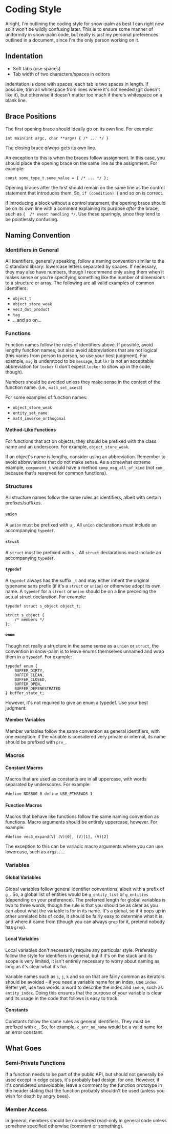 # Coding Style

Alright, I'm outlining the coding style for snow-palm as best I can right now
so it won't be wildly confusing later.  This is to ensure some manner of
uniformity in snow-palm code, but really is just my personal preferences
outlined in a document, since I'm the only person working on it.

## Indentation

* Soft tabs (use spaces)
* Tab width of two characters/spaces in editors

Indentation is done with spaces, each tab is two spaces in length.  If
possible, trim all whitespace from lines where it's not needed (git doesn't
like it), but otherwise it doesn't matter too much if there's whitespace on a
blank line.

## Brace Positions

The first opening brace should ideally go on its own line.  For example:

	int main(int argc, char **argv) { /* ... */ }

The closing brace _always_ gets its own line.

An exception to this is when the braces follow assignment.  In this case, you
should place the opening brace on the same line as the assignment.  For
example:

	const some_type_t some_value = { /* ... */ };

Opening braces after the first should remain on the same line as the control
statement that introduces them.  So, `if (condition) {` and so on is correct.

If introducing a block without a control statement, the opening brace should
be on its own line with a comment explaining its purpose _after_ the brace,
such as `{  /* event handling */`.  Use these sparingly, since they tend to be
pointlessly confusing.



## Naming Convention

### Identifiers in General

All identifiers, generally speaking, follow a naming convention similar to the
C standard library: lowercase letters separated by spaces.  If necessary, they
may also have numbers, though I recommend only using them when it makes sense
or you're specifying something like the number of dimensions to a structure or
array.  The following are all valid examples of common identifiers:

* `object_t`
* `object_store_weak`
* `vec3_dot_product`
* `tag`
* ...and so on...


### Functions

Function names follow the rules of identifiers above.  If possible, avoid
lengthy function names, but also avoid abbreviations that are not logical
(this varies from person to person, so use your best judgment).  For example,
`msg` is understood to be `message`, but `lkr` is not an acceptable
abbreviation for `locker` (I don't expect `locker` to show up in the code,
though).

Numbers should be avoided unless they make sense in the context of the
function name.  (i.e., `mat4_set_axes3`)

For some examples of function names:

* `object_store_weak`
* `entity_set_name`
* `mat4_inverse_orthogonal`

#### Method-Like Functions

For functions that act on objects, they should be prefixed with the class name
and an underscore.  For example, `object_store_weak`.

If an object's name is lengthy, consider using an abbreviation.  Remember to
avoid abbreviations that do not make sense.  As a somewhat extreme example,
`component_t` would have a method `comp_msg_all_of_kind` (not `com_` because
that's reserved for common functions).


### Structures

All structure names follow the same rules as identifiers, albeit with certain
prefixes/suffixes.

#### `union`

A `union` must be prefixed with `u_`.  All `union` declarations must include
an accompanying `typedef`.

#### `struct`

A `struct` must be prefixed with `s_`.  All `struct` declarations must include
an accompanying `typedef`.

#### `typedef`

A `typedef` always has the suffix `_t` and may either inherit the original
typename sans prefix (if it's a `struct` or `union`) or otherwise adopt its
own name.  A `typedef` for a `struct` or `union` should be on a line preceding
the actual struct declaration.  For example:

	typedef struct s_object object_t;

	struct s_object {
		/* members */
	};

#### `enum`

Though not really a structure in the same sense as a `union` or `struct`, the
convention in snow-palm is to leave enums themselves unnamed and wrap them in
a `typedef`.  For example:

	typedef enum {
		BUFFER_DIRTY,
		BUFFER_CLEAN,
		BUFFER_CLOSED,
		BUFFER_OPEN,
		BUFFER_DEFENESTRATED
	} buffer_state_t;

However, it's not required to give an enum a typedef.  Use your best judgment.

#### Member Variables

Member variables follow the same convention as general identifiers, with one
exception: if the variable is considered very private or internal, its name
should be prefixed with `prv_`.

### Macros

#### Constant Macros

Macros that are used as constants are in all uppercase, with words separated
by underscores.  For example:

	#define NDEBUG 0 define USE_PTHREADS 1

#### Function Macros

Macros that behave like functions follow the same naming convention as
functions.  Macro arguments should be entirely uppercase, however.  For
example:

	#define vec3_expand(V) (V)[0], (V)[1], (V)[2]

The exception to this can be variadic macro arguments where you can use
lowercase, such as `args...`.


### Variables

#### Global Variables

Global variables follow general identifier conventions, albeit with a prefix
of `g_`.  So, a global list of entities would be `g_entity_list` or
`g_entities` (depending on your preference).  The preferred length for global
variables is two to three words, though the rule is that you should be as
clear as you can about what the variable is for in its name.  It's a global,
so if it pops up in other unrelated bits of code, it should be fairly easy to
determine what it is and where it came from (though you can always `grep` for
it, pretend nobody has `grep`).

#### Local Variables

Local variables don't necessarily require any particular style.  Preferably
follow the style for identifiers in general, but if it's on the stack and its
scope is very limited, it isn't entirely necessary to worry about naming as
long as it's clear what it's for.

Variable names such as `i`, `j`, `k` and so on that are fairly common as
iterators should be avoided - if you need a variable name for an index, use
`index`.  Better yet, use two words: a word to describe the index and `index`,
such as `entity_index`.  Doing this ensures that the purpose of your variable
is clear and its usage in the code that follows is easy to track.

#### Constants

Constants follow the same rules as general identifiers.  They must be prefixed
with `c_`.  So, for example, `c_err_no_name` would be a valid name for an
error constant.

## What Goes

### Semi-Private Functions

If a function needs to be part of the public API, but should not generally be
used except in edge cases, it's probably bad design, for one.  However, if
it's considered unavoidable, leave a comment by the function prototype in the
header stating that the function probably shouldn't be used (unless you wish
for death by angry bees).

### Member Access

In general, members should be considered read-only in general code unless
somehow specified otherwise (comment or something).

